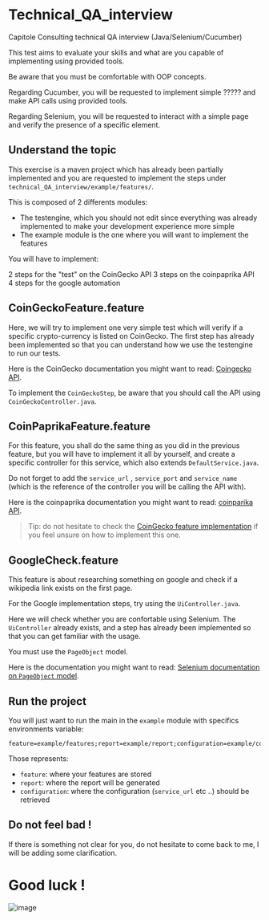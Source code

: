 # Technical_QA_interview

Capitole Consulting technical QA interview (Java/Selenium/Cucumber)

This test aims to evaluate your skills and what are you capable of implementing using provided tools.

Be aware that you must be comfortable with OOP concepts. 

Regarding Cucumber, you will be requested to implement simple ????? and make API calls using provided tools.

Regarding Selenium, you will be requested to interact with a simple page and verify the presence of a specific element.

## Understand the topic

This exercise is a maven project which has already been partially implemented and you are requested to implement the steps under `technical_QA_interview/example/features/`.

This is composed of 2 differents modules:

- The testengine, which you should not edit since everything was already implemented to make your development experience more simple
- The example module is the one where you will want to implement the features

You will have to implement:

2 steps for the "test" on the CoinGecko API
3 steps on the coinpaprika API
4 steps for the google automation

## CoinGeckoFeature.feature

Here, we will try to implement one very simple test which will verify if a specific crypto-currency is listed on CoinGecko. The first step has already been implemented so that you can understand how we use the testengine to run our tests.

Here is the CoinGecko documentation you might want to read: [Coingecko API](https://www.coingecko.com/en/api).

To implement the `CoinGeckoStep`, be aware that you should call the API using `CoinGeckoController.java`.

## CoinPaprikaFeature.feature

For this feature, you shall do the same thing as you did in the previous feature, but you will have to implement it all by yourself, and create a specific controller for this service, which also extends `DefaultService.java`.

Do not forget to add the `service_url` , `service_port` and `service_name` (which is the reference of the controller you will be calling the API with).

Here is the coinpaprika documentation you might want to read: [coinparika API](https://api.coinpaprika.com/).

> Tip: do not hesitate to check the [CoinGecko feature implementation](#coingeckofeature-feature) if you feel unsure on how to implement this one.

## GoogleCheck.feature

This feature is about researching something on google and check if a wikipedia link exists on the first page.

For the Google implementation steps, try using the `UiController.java`.

Here we will check whether you are confortable using Selenium. The `UiController` already exists, and a step has already been implemented so that you can get familiar with the usage.

You must use the `PageObject` model.

Here is the documentation you might want to read: [Selenium documentation on `PageObject` model](https://www.selenium.dev/documentation/en/guidelines_and_recommendations/page_object_models/).

## Run the project

You will just want to run the main in the `example` module with specifics environments variable:

```
feature=example/features;report=example/report;configuration=example/configuration/services.xml;CUCUMBER_PUBLISH_ENABLED=true
```

Those represents:
- `feature`: where your features are stored
- `report`: where the report will be generated
- `configuration`: where the configuration (`service_url` etc ..) should be retrieved 

## Do not feel bad !

If there is something not clear for you, do not hesitate to come back to me, I will be adding some clarification.

# Good luck !

![image](https://user-images.githubusercontent.com/26595978/121817763-99ea8e00-cc83-11eb-97c9-fdc056bfce3f.png)
